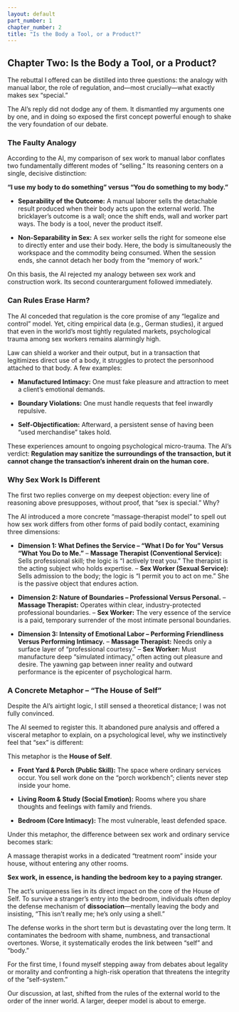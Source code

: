 ```yaml
---
layout: default
part_number: 1 
chapter_number: 2
title: "Is the Body a Tool, or a Product?"
---
```

## Chapter Two: Is the Body a Tool, or a Product?

The rebuttal I offered can be distilled into three questions: the analogy with manual labor, the role of regulation, and—most crucially—what exactly makes sex “special.”

The AI’s reply did not dodge any of them. It dismantled my arguments one by one, and in doing so exposed the first concept powerful enough to shake the very foundation of our debate.

### The Faulty Analogy

According to the AI, my comparison of sex work to manual labor conflates two fundamentally different modes of “selling.” Its reasoning centers on a single, decisive distinction:

**“I use my body to do something” versus “You do something to my body.”**

- **Separability of the Outcome:**
  A manual laborer sells the detachable result produced when their body acts upon the external world. The bricklayer’s outcome is a wall; once the shift ends, wall and worker part ways. The body is a tool, never the product itself.

- **Non-Separability in Sex:**
  A sex worker sells the right for someone else to directly enter and use their body. Here, the body is simultaneously the workspace and the commodity being consumed. When the session ends, she cannot detach her body from the “memory of work.”

On this basis, the AI rejected my analogy between sex work and construction work. Its second counterargument followed immediately.

### Can Rules Erase Harm?

The AI conceded that regulation is the core promise of any “legalize and control” model. Yet, citing empirical data (e.g., German studies), it argued that even in the world’s most tightly regulated markets, psychological trauma among sex workers remains alarmingly high.

Law can shield a worker and their output, but in a transaction that legitimizes direct use of a body, it struggles to protect the personhood attached to that body. A few examples:

- **Manufactured Intimacy:**
  One must fake pleasure and attraction to meet a client’s emotional demands.

- **Boundary Violations:**
  One must handle requests that feel inwardly repulsive.

- **Self-Objectification:**
  Afterward, a persistent sense of having been “used merchandise” takes hold.

These experiences amount to ongoing psychological micro-trauma. The AI’s verdict: **Regulation may sanitize the surroundings of the transaction, but it cannot change the transaction’s inherent drain on the human core.**

### Why Sex Work Is Different

The first two replies converge on my deepest objection: every line of reasoning above presupposes, without proof, that “sex is special.” Why?

The AI introduced a more concrete “massage-therapist model” to spell out how sex work differs from other forms of paid bodily contact, examining three dimensions:

- **Dimension 1: What Defines the Service – “What I Do for You” Versus “What You Do to Me.”**
  – **Massage Therapist (Conventional Service):**
    Sells professional skill; the logic is “I actively treat you.” The therapist is the acting subject who holds expertise.
  – **Sex Worker (Sexual Service):**
    Sells admission to the body; the logic is “I permit you to act on me.” She is the passive object that endures action.

- **Dimension 2: Nature of Boundaries – Professional Versus Personal.**
  – **Massage Therapist:**
    Operates within clear, industry-protected professional boundaries.
  – **Sex Worker:**
    The very essence of the service is a paid, temporary surrender of the most intimate personal boundaries.

- **Dimension 3: Intensity of Emotional Labor – Performing Friendliness Versus Performing Intimacy.**
  – **Massage Therapist:**
    Needs only a surface layer of “professional courtesy.”
  – **Sex Worker:**
    Must manufacture deep “simulated intimacy,” often acting out pleasure and desire. The yawning gap between inner reality and outward performance is the epicenter of psychological harm.

### A Concrete Metaphor – “The House of Self”

Despite the AI’s airtight logic, I still sensed a theoretical distance; I was not fully convinced.

The AI seemed to register this. It abandoned pure analysis and offered a visceral metaphor to explain, on a psychological level, why we instinctively feel that “sex” is different:

This metaphor is the **House of Self**.

- **Front Yard & Porch (Public Skill):**
  The space where ordinary services occur. You sell work done on the “porch workbench”; clients never step inside your home.

- **Living Room & Study (Social Emotion):**
  Rooms where you share thoughts and feelings with family and friends.

- **Bedroom (Core Intimacy):**
  The most vulnerable, least defended space.

Under this metaphor, the difference between sex work and ordinary service becomes stark:

A massage therapist works in a dedicated “treatment room” inside your house, without entering any other rooms.

**Sex work, in essence, is handing the bedroom key to a paying stranger.**

The act’s uniqueness lies in its direct impact on the core of the House of Self. To survive a stranger’s entry into the bedroom, individuals often deploy the defense mechanism of **dissociation**—mentally leaving the body and insisting, “This isn’t really me; he’s only using a shell.”

The defense works in the short term but is devastating over the long term. It contaminates the bedroom with shame, numbness, and transactional overtones. Worse, it systematically erodes the link between “self” and “body.”

For the first time, I found myself stepping away from debates about legality or morality and confronting a high-risk operation that threatens the integrity of the “self-system.”

Our discussion, at last, shifted from the rules of the external world to the order of the inner world. A larger, deeper model is about to emerge.